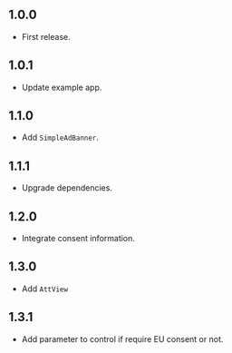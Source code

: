 ## 1.0.0
* First release.

## 1.0.1
* Update example app.

## 1.1.0
* Add `SimpleAdBanner`.

## 1.1.1
* Upgrade dependencies.

## 1.2.0
* Integrate consent information.

## 1.3.0
* Add `AttView`

## 1.3.1
* Add parameter to control if require EU consent or not.
